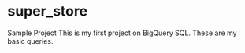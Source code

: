 # super_store
Sample Project
This is my first project on BigQuery SQL.  These are my basic queries.
